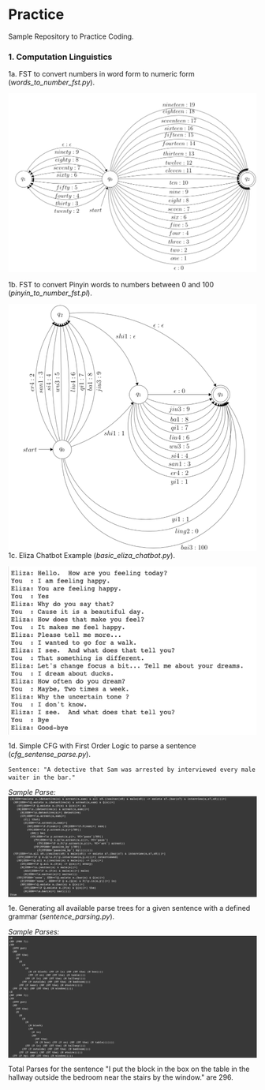 # Practice
Sample Repository to Practice Coding.


### 1. Computation Linguistics
1a. FST to convert numbers in word form to numeric form (_words_to_number_fst.py_). 
    
    
![Alt text](https://github.com/bharatsesham/Practice/blob/master/media/FST_Words_to_Numbers.png?raw=true "Title")

1b. FST to convert Pinyin words to numbers between 0 and 100 (_pinyin_to_number_fst.pl_).

<img src="https://github.com/bharatsesham/Practice/blob/master/media/FST_Pinyin_to_Numbers.png" align="right">

1c. Eliza Chatbot Example (_basic_eliza_chatbot.py_).

<img src="https://github.com/bharatsesham/Practice/blob/master/media/Eliza_chatbot_example.png" align="middle">

1d. Simple CFG with First Order Logic to parse a sentence (_cfg_sentense_parse.py_). 

    Sentence: "A detective that Sam was arrested by interviewed every male waiter in the bar."
    
_Sample Parse:_
<img src="https://github.com/bharatsesham/Practice/blob/master/media/cfg.png" align="middle">

1e. Generating all available parse trees for a given sentence with a defined grammar (_sentence_parsing.py_). 

_Sample Parses:_
<img src="https://github.com/bharatsesham/Practice/blob/master/media/sentence_parsing.png" align="middle">

Total Parses for the sentence "I put the block in the box on the table in the hallway outside the bedroom near the stairs by the window." are 296. 
